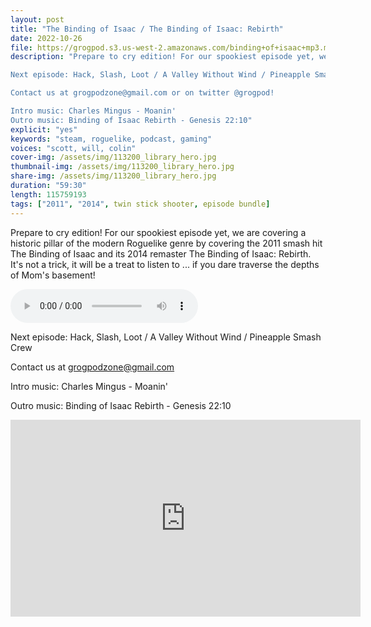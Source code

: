 ```yaml
---
layout: post
title: "The Binding of Isaac / The Binding of Isaac: Rebirth"
date: 2022-10-26
file: https://grogpod.s3.us-west-2.amazonaws.com/binding+of+isaac+mp3.mp3
description: "Prepare to cry edition! For our spookiest episode yet, we are covering a historic pillar of the modern Roguelike genre by covering the 2011 smash hit The Binding of Isaac and its 2014 remaster The Binding of Isaac: Rebirth. It's not a trick, it will be a treat to listen to ... if you dare traverse the depths of Mom's basement!

Next episode: Hack, Slash, Loot / A Valley Without Wind / Pineapple Smash Crew

Contact us at grogpodzone@gmail.com or on twitter @grogpod!

Intro music: Charles Mingus - Moanin'
Outro music: Binding of Isaac Rebirth - Genesis 22:10"
explicit: "yes" 
keywords: "steam, roguelike, podcast, gaming"
voices: "scott, will, colin"
cover-img: /assets/img/113200_library_hero.jpg
thumbnail-img: /assets/img/113200_library_hero.jpg
share-img: /assets/img/113200_library_hero.jpg
duration: "59:30"
length: 115759193
tags: ["2011", "2014", twin stick shooter, episode bundle]
---
```


Prepare to cry edition! For our spookiest episode yet, we are covering a historic pillar of the modern Roguelike genre by covering the 2011 smash hit The Binding of Isaac and its 2014 remaster The Binding of Isaac: Rebirth. It's not a trick, it will be a treat to listen to ... if you dare traverse the depths of Mom's basement!



<audio controls>
  <source src="https://grogpod.s3.us-west-2.amazonaws.com/binding+of+isaac+mp3.mp3" type="audio/mpeg">
  Your browser does not support the audio element.
</audio>




Next episode: Hack, Slash, Loot / A Valley Without Wind / Pineapple Smash Crew

Contact us at grogpodzone@gmail.com

Intro music: Charles Mingus - Moanin'

Outro music: Binding of Isaac Rebirth - Genesis 22:10

<div class="embed-responsive embed-responsive-16by9">
<iframe width="560" height="315" src="https://www.youtube.com/embed/Oz4OkHV6zoU" title="YouTube video player" frameborder="0" allow="accelerometer; autoplay; clipboard-write; encrypted-media; gyroscope; picture-in-picture" allowfullscreen></iframe>
</div>


